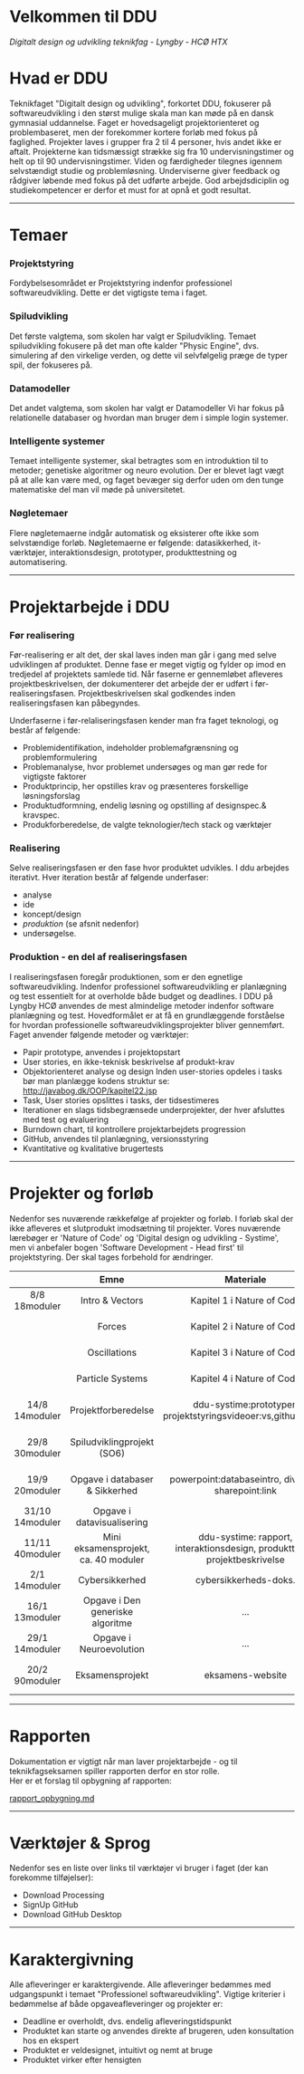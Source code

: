 # Velkommen til DDU
*Digitalt design og udvikling teknikfag - Lyngby - HCØ HTX*

# Hvad er DDU
Teknikfaget "Digitalt design og udvikling", forkortet DDU, fokuserer på softwareudvikling i den størst mulige skala man kan møde på en dansk gymnasial uddannelse. Faget er hovedsageligt projektorienteret og problembaseret, men der forekommer kortere forløb med fokus på faglighed. Projekter laves i grupper fra 2 til 4 personer, hvis andet ikke er aftalt. Projekterne kan tidsmæssigt strække sig fra 10 undervisningstimer og helt op til 90 undervisningstimer. Viden og færdigheder tilegnes igennem selvstændigt studie og problemløsning. Underviserne giver feedback og rådgiver løbende med fokus på det udførte arbejde. God arbejdsdiciplin og studiekompetencer er derfor et must for at opnå et godt resultat.

-------------------------------------

# Temaer
### Projektstyring
Fordybelsesområdet er Projektstyring indenfor professionel softwareudvikling. Dette er det vigtigste tema i faget.

### Spiludvikling
Det første valgtema, som skolen har valgt er Spiludvikling.
Temaet spiludvikling fokusere på det man ofte kalder "Physic Engine", dvs. simulering af den virkelige verden, og dette vil selvfølgelig præge de typer spil, der fokuseres på.

### Datamodeller
Det andet valgtema, som skolen har valgt er Datamodeller
Vi har fokus på relationelle databaser og hvordan man bruger dem i simple login systemer.

### Intelligente systemer
Temaet intelligente systemer, skal betragtes som en introduktion til to metoder; genetiske algoritmer og neuro evolution. Der er blevet lagt vægt på at alle kan være med, og faget bevæger sig derfor uden om den tunge matematiske del man vil møde på universitetet.

### Nøgletemaer
Flere nøgletemaerne indgår automatisk og eksisterer ofte ikke som selvstændige forløb. Nøgletemaerne er følgende:
datasikkerhed, it-værktøjer, interaktionsdesign, prototyper, produkttestning og automatisering.

-------------------------------------

# Projektarbejde i DDU

### Før realisering

Før-realisering er alt det, der skal laves inden man går i gang med selve udviklingen af produktet. Denne fase er meget vigtig og fylder op imod en tredjedel af projektets samlede tid.
Når faserne er gennemløbet afleveres projektbeskrivelsen, der dokumenterer det arbejde der er udført i før-realiseringsfasen. Projektbeskrivelsen skal godkendes inden realiseringsfasen kan påbegyndes.  

Underfaserne i før-relaliseringsfasen kender man fra faget teknologi, og består af følgende:

- Problemidentifikation, indeholder problemafgrænsning og problemformulering
- Problemanalyse, hvor problemet undersøges og man gør rede for vigtigste faktorer
- Produktprincip, her opstilles krav og præsenteres forskellige løsningsforslag
- Produktudformning, endelig løsning og opstilling af designspec.& kravspec.
- Produkforberedelse, de valgte teknologier/tech stack og værktøjer

### Realisering

Selve realiseringsfasen er den fase hvor produktet udvikles. I ddu arbejdes iterativt.
Hver iteration består af følgende underfaser:

- analyse
- ide
- koncept/design
- *produktion* (se afsnit nedenfor)  
- undersøgelse.

### Produktion - en del af realiseringsfasen

I realiseringsfasen foregår produktionen, som er den egnetlige softwareudvikling.
Indenfor professionel softwareudvikling er planlægning og test essentielt for at overholde både budget og deadlines.
I DDU på Lyngby HCØ anvendes de mest almindelige metoder indenfor software planlægning og test.
Hovedformålet er at få en grundlæggende forståelse for hvordan professionelle softwareudviklingsprojekter bliver gennemført.
Faget anvender følgende metoder og værktøjer:

- Papir prototype, anvendes i projektopstart
- User stories, en ikke-teknisk beskrivelse af produkt-krav
- Objektorienteret analyse og design Inden user-stories opdeles i tasks bør man planlægge kodens struktur se: http://javabog.dk/OOP/kapitel22.jsp
- Task, User stories opslittes i tasks, der tidsestimeres
- Iterationer en slags tidsbegrænsede underprojekter, der hver afsluttes med test og evaluering
- Burndown chart, til kontrollere projektarbejdets progression
- GitHub, anvendes til planlægning, versionsstyring
- Kvantitative og kvalitative brugertests

-------------------------------------

# Projekter og forløb

Nedenfor ses nuværende rækkefølge af projekter og forløb. I forløb skal der ikke afleveres et slutprodukt imodsætning til projekter. Vores nuværende lærebøger er 'Nature of Code' og 'Digital design og udvikling - Systime', men vi anbefaler bogen 'Software Development - Head first' til projektstyring. Der skal tages forbehold for ændringer.

|                 |                 Emne                 |                                  Materiale                                 |                   Aflevering                   |        Arbejdsformer        |
|:---------------:|:------------------------------------:|:--------------------------------------------------------------------------:|:----------------------------------------------:|:---------------------------:|
| 8/8 18moduler   | Intro & Vectors                      | Kapitel 1 i Nature of Code                                                 | ...                                            | tavle & gruppe & selvstudie |
|                 | Forces                               | Kapitel 2 i Nature of Code                                                 | ...                                            | tavle & gruppe & selvstudie |
|                 | Oscillations                         | Kapitel 3 i Nature of Code                                                 | ...                                            | tavle & gruppe & selvstudie |
|                 | Particle Systems                     | Kapitel 4 i Nature of Code                                                 | ...                                            | tavle & gruppe & selvstudie |
| 14/8 14moduler  | Projektforberedelse                  | ddu-systime:prototyper, projektstyringsvideoer:vs,github&trello            | projektbeskrivelse & prototype 5timer          | tavle & gruppe & selvstudie |
| 29/8 30moduler  | Spiludviklingprojekt (SO6)           |                                                                            | github repo. & video-demo 10timer              | projekt                     |
| 19/9 20moduler  | Opgave i databaser & Sikkerhed       | powerpoint:databaseintro, diverse-sharepoint:link                          | program & projektboard 3timer                  | tavle & gruppe & selvstudie |
| 31/10 14moduler | Opgave i datavisualisering           |                                                                            | program 2timer                                 | tavle & gruppe & selvstudie |
| 11/11 40moduler | Mini eksamensprojekt, ca. 40 moduler | ddu-systime: rapport, interaktionsdesign, produkttest & projektbeskrivelse | projektbeskrivelse & program & rapport 6timer  | projekt                     |
| 2/1 14moduler   | Cybersikkerhed                       | cybersikkerheds-doks.                                                      | ...                                            | tavle & gruppe & selvstudie |
| 16/1 13moduler  | Opgave i Den generiske algoritme     | ...                                                                        | program 1time                                  | tavle & gruppe & selvstudie |
| 29/1 14moduler  | Opgave i Neuroevolution              | ...                                                                        | program 1time                                  | tavle & gruppe & selvstudie |
| 20/2 90moduler  | Eksamensprojekt                      | eksamens-website                                                           | projektbeskrivelse & program & rapport 30timer | projekt                     |

-------------------------------------

# Rapporten
Dokumentation er vigtigt når man laver projektarbejde - og til teknikfagseksamen spiller rapporten
derfor en stor rolle.  
Her er et forslag til opbygning af rapporten:

 [rapport_opbygning.md](rapport_opbygning.md)


-------------------------------------


# Værktøjer & Sprog
Nedenfor ses en liste over links til værktøjer vi bruger i faget (der kan forekomme tilføjelser):
- Download Processing
- SignUp GitHub
- Download GitHub Desktop

-------------------------------------

# Karaktergivning
Alle afleveringer er karaktergivende. Alle afleveringer bedømmes med udgangspunkt i temaet "Professionel softwareudvikling". Vigtige kriterier i bedømmelse af både opgaveafleveringer og projekter er:

- Deadline er overholdt, dvs. endelig afleveringstidspunkt
- Produktet kan starte og anvendes direkte af brugeren, uden konsultation hos en ekspert
- Produktet er veldesignet, intuitivt og nemt at bruge
- Produktet virker efter hensigten
